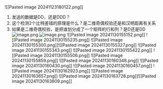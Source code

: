 ![[Pasted image 20241123180122.png]]
1. 发送的数据是DD，还是DDD？
2. 这个检测2个比特差错的原理是什么？是二维奇偶校验还是和汉明距离有关系
3. 如果是二维奇偶校验，是把谁划分成了一个矩阵的行和列？是D还是DD
![image.png](https://s2.loli.net/2024/11/30/GTwVNbvHQgDqUcx.png)
![image.png](https://s2.loli.net/2024/11/30/ZYRrnz4ipjw2vc9.png)
![[Pasted image 20241130155152.png]]
![[Pasted image 20241130155235.png]]
![[Pasted image 20241130155300.png]]![[Pasted image 20241130155327.png]]
![[Pasted image 20241130155343.png]]
![[Pasted image 20241130155422.png]]
![[Pasted image 20241130155506.png]]
![[Pasted image 20241130155859.png]]
![[Pasted image 20241130160348.png]]
![[Pasted image 20241130160430.png]]
![[Pasted image 20241130160457.png]]
![[Pasted image 20241130162923.png]]
![[Pasted image 20241130163657.png]]
![[Pasted image 20241130163728.png]]![[Pasted image 20241130163809.png]]
